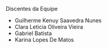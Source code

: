 Discentes da Equipe
- Guilherme Kenuy Saavedra Nunes
- Clara Leticia Oliveira Vieira
- Gabriel Batista
- Karina Lopes De Matos